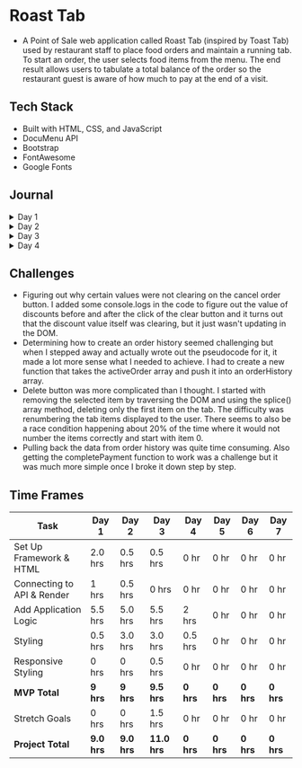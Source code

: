 # Roast Tab
-   A Point of Sale web application called Roast Tab (inspired by Toast Tab) used by restaurant staff to place food orders and maintain a running tab. To start an order, the user selects food items from the menu. The end result allows users to tabulate a total balance of the order so the restaurant guest is aware of how much to pay at the end of a visit.

## Tech Stack
-   Built with HTML, CSS, and JavaScript
-   DocuMenu API
-   Bootstrap
-   FontAwesome
-   Google Fonts

## Journal

<details>
  <summary>Day 1</summary>

#### Set Up

-   Build initial files and connect HTML, CSS, and JS.
-   Add CSS libraries: Bootstrap and Font Awesome.

#### HTML & CSS

-   Add a navbar and a sample button with an event listener that logs text in the console when clicked.
-   Build initial HTML layout with 3 main sections: tab-area, menu-area, and total-area.
-   Create a table for menu items to be added to every time a menu item is selected.
-   Very minor styling, enough to help identify div sizes.

#### JavaScript

-   Expand on button event handler to append a new table row to the tab area with the name of the food item.
-   Loop through array of selected food items, grab the price, and reduce it to a total bill price.
-   Add a Cancel Order button and Send Order button.
-   Add a modal when Pay button is clicked to bring up the payment screen.
-   Add logic to calculate meals tax and to accept a user input value for discounts.

#### Other

-   Examine Postman output and create a sample data set so that I'm not making too many expensive API calls during initial build.
-   Create initial ReadMe file to keep track of progress each day.

      ![Initial Layout](https://i.imgur.com/eixEAK2.png)
      ![Initial Logic](https://media.giphy.com/media/xDddjFdHnXiMHm2eMD/giphy.gif)

    </details>

<details>
     <summary>Day 2</summary>

#### JavaScript
-   Debug calculation of discounts, taxes, and subtotal.
-   Work on logic for order history.
-   Added calculation of total bill based on refactored discounts, taxes, and subtotal.
-   Work on delete button functionality and renumbering of the tab items.
-   Refactor adding items so that the buttons get generated based on the API response dynamically and scales based on number of returned items.
-   Dynamically add event handlers to each of the aforementioned menu option buttons.

#### HTML & CSS
-   Style all sections.
-   Add tabs to menu section and style buttons.
-   Position buttons and minor responsive styling.

#### Other
-   Update sample data with more menu items.

![Day 2 Progress](https://i.imgur.com/ZD5Wol5.png)
![Day 2 Progress](https://media.giphy.com/media/vMLObyTvGXVsarJBYM/giphy.gif)


</details>

<details>
     <summary>Day 3</summary>

#### JavaScript
-   Add logic to create a new order history card on the click of Send.
-   Add logic to pull back order ticket information back to the tab area.
-   Disable editing of an existing order for MVP.
-   Payment functionality.
-   Reverse order of order history to show most recent orders first.

#### HTML & CSS
-   Install new font and color theme to match Toast styling.
-   Add a new order type indicator to differentiate between new orders and old orders.
-   Add a New Order button.
-   Minor responsive styling.
-   Add wiggle for when new ticket orders are added.

#### Other
-   Add a login modal.
-   Add logic for logging in and logging out.

![Day 3 Progress](https://i.imgur.com/tB0cAyV.png)
![Day 3 Progress](https://media.giphy.com/media/OJaEw0B5ChJilPI3ag/giphy.gif)


</details>

<details>
     <summary>Day 4</summary>

#### JavaScript
-   Spent most of the morning debugging the completePayment functionality.
-   Add more validation logic for when payment has been complete (hide/show/disable buttons). 9 to 12:30

#### HTML & CSS
-   Style log in modal and buttons.

#### Other
-   

![Day 3 Progress](https://i.imgur.com/tB0cAyV.png)
![Day 3 Progress](https://media.giphy.com/media/OJaEw0B5ChJilPI3ag/giphy.gif)


</details>

## Challenges

-   Figuring out why certain values were not clearing on the cancel order button. I added some console.logs in the code to figure out the value of discounts before and after the click of the clear button and it turns out that the discount value itself was clearing, but it just wasn't updating in the DOM.
-   Determining how to create an order history seemed challenging but when I stepped away and actually wrote out the pseudocode for it, it made a lot more sense what I needed to achieve. I had to create a new function that takes the activeOrder array and push it into an orderHistory array.
-   Delete button was more complicated than I thought. I started with removing the selected item by traversing the DOM and using the splice() array method, deleting only the first item on the tab. The difficulty was renumbering the tab items displayed to the user. There seems to also be a race condition happening about 20% of the time where it would not number the items correctly and start with item 0.
-   Pulling back the data from order history was quite time consuming. Also getting the completePayment function to work was a challenge but it was much more simple once I broke it down step by step.

## Time Frames

| Task                       | Day 1       | Day 2       | Day 3        | Day 4     | Day 5     | Day 6     | Day 7     |
| -------------------------- | ----------- | ----------- | ------------ | --------- | --------- | --------- | --------- |
| Set Up Framework & HTML    | 2.0 hrs     | 0.5 hrs     | 0.5 hrs      | 0 hr      | 0 hr      | 0 hr      | 0 hr      |
| Connecting to API & Render | 1 hrs       | 0.5 hrs     | 0 hrs        | 0 hr      | 0 hr      | 0 hr      | 0 hr      |
| Add Application Logic      | 5.5 hrs     | 5.0 hrs     | 5.5 hrs      | 2 hrs     | 0 hr      | 0 hr      | 0 hr      |
| Styling                    | 0.5 hrs     | 3.0 hrs     | 3.0 hrs      | 0.5 hrs   | 0 hr      | 0 hr      | 0 hr      |
| Responsive Styling         | 0 hrs       | 0 hrs       | 0.5 hrs      | 0 hr      | 0 hr      | 0 hr      | 0 hr      |
| **MVP Total**              | **9 hrs**   | **9 hrs**   | **9.5 hrs**  | **0 hrs** | **0 hrs** | **0 hrs** | **0 hrs** |
| Stretch Goals              | 0 hrs       | 0 hrs       | 1.5 hrs      | 0 hr      | 0 hr      | 0 hr      | 0 hr      |
| **Project Total**          | **9.0 hrs** | **9.0 hrs** | **11.0 hrs** | **0 hrs** | **0 hrs** | **0 hrs** | **0 hrs** |
